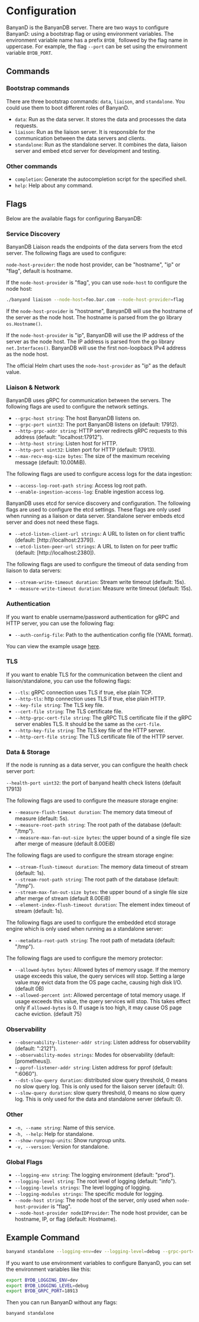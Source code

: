 # Configuration

BanyanD is the BanyanDB server. There are two ways to configure BanyanD: using a bootstrap flag or using environment
variables. The environment variable name has a prefix `BYDB_` followed by the flag name in uppercase. For example, the
flag `--port` can be set using the environment variable `BYDB_PORT`.

## Commands

### Bootstrap commands

There are three bootstrap commands: `data`, `liaison`, and `standalone`. You could use them to boot different roles of
BanyanD.

- `data`: Run as the data server. It stores the data and processes the data requests.
- `liaison`: Run as the liaison server. It is responsible for the communication between the data servers and clients.
- `standalone`: Run as the standalone server. It combines the data, liaison server and embed etcd server for development
  and testing.

### Other commands

- `completion`: Generate the autocompletion script for the specified shell.
- `help`: Help about any command.

## Flags

Below are the available flags for configuring BanyanDB:

### Service Discovery

BanyanDB Liaison reads the endpoints of the data servers from the etcd server. The following flags are used to
configure:

`node-host-provider`: the node host provider, can be "hostname", "ip" or "flag", default is hostname.

If the `node-host-provider` is "flag", you can use `node-host` to configure the node host:

```sh
./banyand liaison --node-host=foo.bar.com --node-host-provider=flag
```

If the `node-host-provider` is "hostname", BanyanDB will use the hostname of the server as the node host. The hostname
is parsed from the go library `os.Hostname()`.

If the `node-host-provider` is "ip", BanyanDB will use the IP address of the server as the node host. The IP address is
parsed from the go library `net.Interfaces()`. BanyanDB will use the first non-loopback IPv4 address as the node host.

The official Helm chart uses the `node-host-provider` as "ip" as the default value.

### Liaison & Network

BanyanDB uses gRPC for communication between the servers. The following flags are used to configure the network
settings.

- `--grpc-host string`: The host BanyanDB listens on.
- `--grpc-port uint32`: The port BanyanDB listens on (default: 17912).
- `--http-grpc-addr string`: HTTP server redirects gRPC requests to this address (default: "localhost:17912").
- `--http-host string`: Listen host for HTTP.
- `--http-port uint32`: Listen port for HTTP (default: 17913).
- `--max-recv-msg-size bytes`: The size of the maximum receiving message (default: 10.00MiB).

The following flags are used to configure access logs for the data ingestion:

- `--access-log-root-path string`: Access log root path.
- `--enable-ingestion-access-log`: Enable ingestion access log.

BanyanDB uses etcd for service discovery and configuration. The following flags are used to configure the etcd settings.
These flags are only used when running as a liaison or data server. Standalone server embeds etcd server and does not
need these flags.

- `--etcd-listen-client-url strings`: A URL to listen on for client traffic (default: [http://localhost:2379]).
- `--etcd-listen-peer-url strings`: A URL to listen on for peer traffic (default: [http://localhost:2380]).

The following flags are used to configure the timeout of data sending from liaison to data servers:

- `--stream-write-timeout duration`: Stream write timeout (default: 15s).
- `--measure-write-timeout duration`: Measure write timeout (default: 15s).

### Authentication

If you want to enable username/password authentication for gRPC and HTTP server, you can use the following flag:

- `--auth-config-file`: Path to the authentication config file (YAML format).

You can view the example usage [here](security.md).

### TLS

If you want to enable TLS for the communication between the client and liaison/standalone, you can use the following
flags:

- `--tls`: gRPC connection uses TLS if true, else plain TCP.
- `--http-tls`: http connection uses TLS if true, else plain HTTP.
- `--key-file string`: The TLS key file.
- `--cert-file string`: The TLS certificate file.
- `--http-grpc-cert-file string`: The gRPC TLS certificate file if the gRPC server enables TLS. It should be the same as
  the `cert-file`.
- `--http-key-file string`: The TLS key file of the HTTP server.
- `--http-cert-file string`: The TLS certificate file of the HTTP server.

### Data & Storage

If the node is running as a data server, you can configure the health check server port:

`--health-port uint32`: the port of banyand health check listens (default 17913)

The following flags are used to configure the measure storage engine:

- `--measure-flush-timeout duration`: The memory data timeout of measure (default: 5s).
- `--measure-root-path string`: The root path of the database (default: "/tmp").
- `--measure-max-fan-out-size bytes`: the upper bound of a single file size after merge of measure (default 8.00EiB)

The following flags are used to configure the stream storage engine:

- `--stream-flush-timeout duration`: The memory data timeout of stream (default: 1s).
- `--stream-root-path string`: The root path of the database (default: "/tmp").
- `--stream-max-fan-out-size bytes`: the upper bound of a single file size after merge of stream (default 8.00EiB)
- `--element-index-flush-timeout duration`: The element index timeout of stream (default: 1s).

The following flags are used to configure the embedded etcd storage engine which is only used when running as a
standalone server:

- `--metadata-root-path string`: The root path of metadata (default: "/tmp").

The following flags are used to configure the memory protector:

- `--allowed-bytes bytes`: Allowed bytes of memory usage. If the memory usage exceeds this value, the query services
  will stop. Setting a large value may evict data from the OS page cache, causing high disk I/O. (default 0B)
- `--allowed-percent int`: Allowed percentage of total memory usage. If usage exceeds this value, the query services
  will stop. This takes effect only if `allowed-bytes` is 0. If usage is too high, it may cause OS page cache
  eviction. (default 75)

### Observability

- `--observability-listener-addr string`: Listen address for observability (default: ":2121").
- `--observability-modes strings`: Modes for observability (default: [prometheus]).
- `--pprof-listener-addr string`: Listen address for pprof (default: ":6060").
- `--dst-slow-query duration`: distributed slow query threshold, 0 means no slow query log. This is only used for the
  liaison server (default: 0).
- `--slow-query duration`: slow query threshold, 0 means no slow query log. This is only used for the data and
  standalone server (default: 0).

### Other

- `-n, --name string`: Name of this service.
- `-h, --help`: Help for standalone.
- `--show-rungroup-units`: Show rungroup units.
- `-v, --version`: Version for standalone.

### Global Flags

- `--logging-env string`: The logging environment (default: "prod").
- `--logging-level string`: The root level of logging (default: "info").
- `--logging-levels strings`: The level logging of logging.
- `--logging-modules strings`: The specific module for logging.
- `--node-host string`: The node host of the server, only used when `node-host-provider` is "flag".
- `--node-host-provider nodeIDProvider`: The node host provider, can be hostname, IP, or flag (default: Hostname).

## Example Command

```sh
banyand standalone --logging-env=dev --logging-level=debug --grpc-port=18913
```

If you want to use environment variables to configure BanyanD, you can set the environment variables like this:

```sh
export BYDB_LOGGING_ENV=dev
export BYDB_LOGGING_LEVEL=debug
export BYDB_GRPC_PORT=18913
```

Then you can run BanyanD without any flags:

```sh
banyand standalone
```
